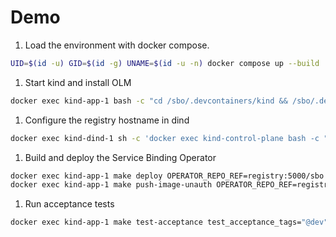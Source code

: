 # Demo

1. Load the environment with docker compose.
```bash
UID=$(id -u) GID=$(id -g) UNAME=$(id -u -n) docker compose up --build
```

1. Start kind and install OLM
```bash
docker exec kind-app-1 bash -c "cd /sbo/.devcontainers/kind && /sbo/.devcontainers/kind/start-kind.sh"
```

1. Configure the registry hostname in dind
```bash
docker exec kind-dind-1 sh -c 'docker exec kind-control-plane bash -c "echo $(getent hosts registry) >> /etc/hosts"'
```

1. Build and deploy the Service Binding Operator
```bash
docker exec kind-app-1 make deploy OPERATOR_REPO_REF=registry:5000/sbo
docker exec kind-app-1 make push-image-unauth OPERATOR_REPO_REF=registry:5000/sbo
```

1. Run acceptance tests
```bash
docker exec kind-app-1 make test-acceptance test_acceptance_tags="@dev" test_acceptance_start_sbo=remote test_acceptance_cli=kubectl
```
